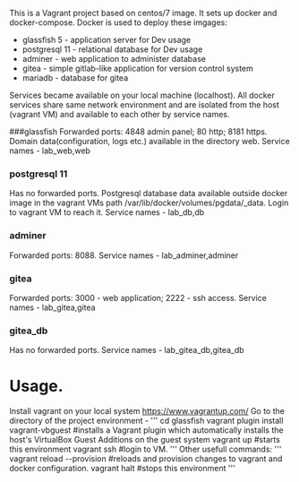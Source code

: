This is a Vagrant project based on centos/7 image.
It sets up docker and docker-compose.
Docker is used to deploy these imgages:
- glassfish 5 - application server for Dev usage
- postgresql 11 - relational database for Dev usage
- adminer - web application to administer database
- gitea - simple gitlab-like application for version control system
- mariadb - database for gitea

Services became available on your local machine (localhost). All docker services share same network environment and are isolated from the host (vagrant VM) 
and available to each other by service names.

###glassfish 
Forwarded ports: 4848 admin panel; 80 http; 8181 https. Domain data(configuration, logs etc.) available in the directory web. Service names - lab_web,web

### postgresql 11
Has no forwarded ports. Postgresql database data available outside docker image in the vagrant VMs path /var/lib/docker/volumes/pgdata/_data. 
Login to vagrant VM to reach it. Service names - lab_db,db

### adminer
Forwarded ports: 8088. Service names - lab_adminer,adminer

### gitea
Forwarded ports: 3000 - web application; 2222 - ssh access. Service names - lab_gitea,gitea

### gitea_db
Has no forwarded ports. Service names - lab_gitea_db,gitea_db

# Usage.
Install vagrant on your local system https://www.vagrantup.com/
Go to the directory of the project environment - 
'''
cd glassfish
vagrant plugin install vagrant-vbguest #installs a Vagrant plugin which automatically installs the host's VirtualBox Guest Additions on the guest system 
vagrant up #starts this environment
vagrant ssh #login to VM.
'''
Other usefull commands:
'''
vagrant reload --provision #reloads and provision changes to vagrant and docker configuration.
vagrant halt #stops this environment
'''